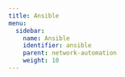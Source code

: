 ```yaml
---
title: Ansible
menu:
  sidebar:
    name: Ansible
    identifier: ansible
    parent: network-automation
    weight: 10
---
```

